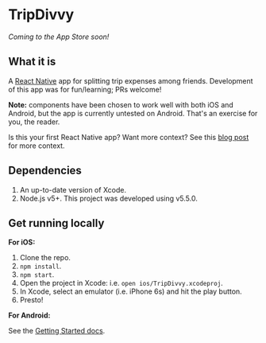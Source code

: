 # TripDivvy
_Coming to the App Store soon!_

## What it is
A [React Native](https://facebook.github.io/react-native/) app for splitting trip expenses among friends.
Development of this app was for fun/learning; PRs welcome!

**Note:** components have been chosen to work well with both iOS and Android,
but the app is currently untested on Android. That's an exercise for you, the reader.

Is this your first React Native app? Want more context?
See this [blog post](https://quickleft.com/blog/react-native-in-plain-english/) for more context.

## Dependencies
1. An up-to-date version of Xcode.
2. Node.js v5+. This project was developed using v5.5.0.

## Get running locally

**For iOS:**

1. Clone the repo.
2. `npm install`.
3. `npm start`.
4. Open the project in Xcode: i.e. `open ios/TripDivvy.xcodeproj`.
5. In Xcode, select an emulator (i.e. iPhone 6s) and hit the play button.
6. Presto!

**For Android:**

See the [Getting Started docs](https://facebook.github.io/react-native/docs/getting-started.html).
